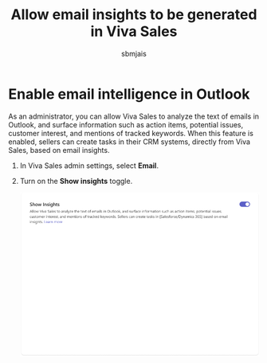 ﻿---
title: Allow email insights to be generated in Viva Sales
description: Learn how to allow email insights to be generated in Viva Sales.
ms.date: 01/18/2023
ms.topic: article
ms.service: viva
ms.collection: highpri
author: sbmjais
ms.author: shjais
manager: shujoshi
ms.localizationpriority: medium
ms.subservice: viva-sales
---

# Enable email intelligence in Outlook

As an administrator, you can allow Viva Sales to analyze the text of emails in Outlook, and surface information such as action items, potential issues, customer interest, and mentions of tracked keywords. When this feature is enabled, sellers can create tasks in their CRM systems, directly from Viva Sales, based on email insights.

1.  In Viva Sales admin settings, select **Email**.

2.  Turn on the **Show insights** toggle.

    ![Screenshot showing how to get enable email insights ](media/viva-sales-enable-insights.png "Screenshot showing how to get enable email insights.")

